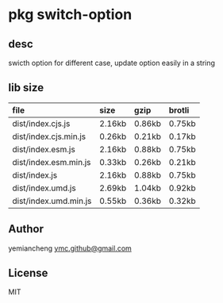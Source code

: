 # pkg switch-option

## desc
swicth option for different case, update option easily in a string

## lib size  
file | size | gzip | brotli
:---- | :---- | :---- | :----
dist/index.cjs.js | 2.16kb | 0.86kb | 0.75kb
dist/index.cjs.min.js | 0.26kb | 0.21kb | 0.17kb
dist/index.esm.js | 2.16kb | 0.88kb | 0.75kb
dist/index.esm.min.js | 0.33kb | 0.26kb | 0.21kb
dist/index.js | 2.16kb | 0.88kb | 0.75kb
dist/index.umd.js | 2.69kb | 1.04kb | 0.92kb
dist/index.umd.min.js | 0.55kb | 0.36kb | 0.32kb

## Author
yemiancheng <ymc.github@gmail.com>

## License
MIT